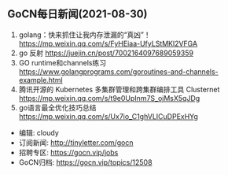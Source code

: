 ## GoCN每日新闻(2021-08-30)

1. golang：快来抓住让我内存泄漏的“真凶”！ https://mp.weixin.qq.com/s/FyHEiaa-UfyLStMKl2VFGA
2. go 反射 https://juejin.cn/post/7002164097689059359
3. GO runtime和channels练习 https://www.golangprograms.com/goroutines-and-channels-example.html
4. 腾讯开源的 Kubernetes 多集群管理和跨集群编排工具 Clusternet https://mp.weixin.qq.com/s/t9e0UpInm7S_ojMsX5qJDg 
5. go语言最全优化技巧总结 https://mp.weixin.qq.com/s/Ux7io_C1ghVLICuDPExHYg

- 编辑: cloudy
- 订阅新闻: http://tinyletter.com/gocn
- 招聘专区: https://gocn.vip/jobs 
- GoCN归档: https://gocn.vip/topics/12508
